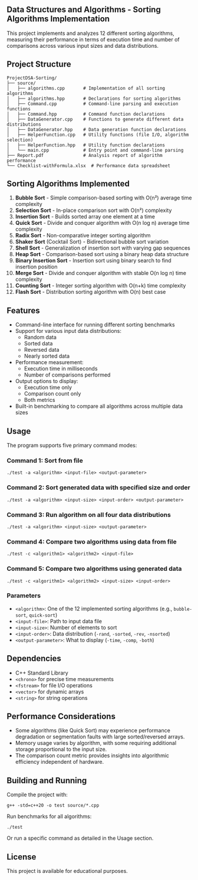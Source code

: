
## Data Structures and Algorithms - Sorting Algorithms Implementation

This project implements and analyzes 12 different sorting algorithms, measuring their performance in terms of execution time and number of comparisons across various input sizes and data distributions.

## Project Structure

```
ProjectDSA-Sorting/
├── source/
│   ├── algorithms.cpp       # Implementation of all sorting algorithms
│   ├── algorithms.hpp       # Declarations for sorting algorithms
│   ├── Command.cpp          # Command-line parsing and execution functions
│   ├── Command.hpp          # Command function declarations
│   ├── DataGenerator.cpp    # Functions to generate different data distributions
│   ├── DataGenerator.hpp    # Data generation function declarations
│   ├── HelperFunction.cpp   # Utility functions (file I/O, algorithm selection)
│   ├── HelperFunction.hpp   # Utility function declarations
│   └── main.cpp             # Entry point and command-line parsing
├── Report.pdf               # Analysis report of algorithm performance
└── Checklist-withFormula.xlsx  # Performance data spreadsheet
```

## Sorting Algorithms Implemented

1. **Bubble Sort** - Simple comparison-based sorting with O(n²) average time complexity
2. **Selection Sort** - In-place comparison sort with O(n²) complexity
3. **Insertion Sort** - Builds sorted array one element at a time
4. **Quick Sort** - Divide and conquer algorithm with O(n log n) average time complexity
5. **Radix Sort** - Non-comparative integer sorting algorithm
6. **Shaker Sort** (Cocktail Sort) - Bidirectional bubble sort variation
7. **Shell Sort** - Generalization of insertion sort with varying gap sequences
8. **Heap Sort** - Comparison-based sort using a binary heap data structure
9. **Binary Insertion Sort** - Insertion sort using binary search to find insertion position
10. **Merge Sort** - Divide and conquer algorithm with stable O(n log n) time complexity
11. **Counting Sort** - Integer sorting algorithm with O(n+k) time complexity
12. **Flash Sort** - Distribution sorting algorithm with O(n) best case

## Features

- Command-line interface for running different sorting benchmarks
- Support for various input data distributions:
  - Random data
  - Sorted data
  - Reversed data
  - Nearly sorted data
- Performance measurement:
  - Execution time in milliseconds
  - Number of comparisons performed
- Output options to display:
  - Execution time only
  - Comparison count only
  - Both metrics
- Built-in benchmarking to compare all algorithms across multiple data sizes

## Usage

The program supports five primary command modes:

### Command 1: Sort from file
```
./test -a <algorithm> <input-file> <output-parameter>
```

### Command 2: Sort generated data with specified size and order
```
./test -a <algorithm> <input-size> <input-order> <output-parameter>
```

### Command 3: Run algorithm on all four data distributions
```
./test -a <algorithm> <input-size> <output-parameter>
```

### Command 4: Compare two algorithms using data from file
```
./test -c <algorithm1> <algorithm2> <input-file>
```

### Command 5: Compare two algorithms using generated data
```
./test -c <algorithm1> <algorithm2> <input-size> <input-order>
```

### Parameters

- `<algorithm>`: One of the 12 implemented sorting algorithms (e.g., `bubble-sort`, `quick-sort`)
- `<input-file>`: Path to input data file
- `<input-size>`: Number of elements to sort
- `<input-order>`: Data distribution (`-rand`, `-sorted`, `-rev`, `-nsorted`)
- `<output-parameter>`: What to display (`-time`, `-comp`, `-both`)

## Dependencies

- C++ Standard Library
- `<chrono>` for precise time measurements
- `<fstream>` for file I/O operations
- `<vector>` for dynamic arrays
- `<string>` for string operations

## Performance Considerations

- Some algorithms (like Quick Sort) may experience performance degradation or segmentation faults with large sorted/reversed arrays.
- Memory usage varies by algorithm, with some requiring additional storage proportional to the input size.
- The comparison count metric provides insights into algorithmic efficiency independent of hardware.

## Building and Running

Compile the project with:
```
g++ -std=c++20 -o test source/*.cpp
```

Run benchmarks for all algorithms:
```
./test
```

Or run a specific command as detailed in the Usage section.

## License

This project is available for educational purposes.
